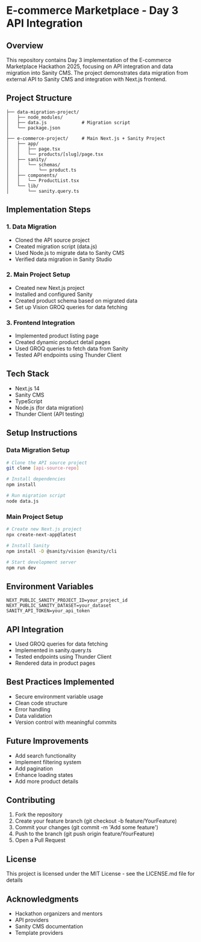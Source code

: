 # E-commerce Marketplace - Day 3 API Integration

## Overview
This repository contains Day 3 implementation of the E-commerce Marketplace Hackathon 2025, focusing on API integration and data migration into Sanity CMS. The project demonstrates data migration from external API to Sanity CMS and integration with Next.js frontend.

## Project Structure
```
├── data-migration-project/
│   ├── node_modules/
│   ├── data.js             # Migration script
│   └── package.json
│
├── e-commerce-project/     # Main Next.js + Sanity Project
│   ├── app/
│   │   ├── page.tsx
│   │   └── products/[slug]/page.tsx
│   ├── sanity/
│   │   └── schemas/
│   │       └── product.ts
│   ├── components/
│   │   └── ProductList.tsx
│   └── lib/
│       └── sanity.query.ts
```

## Implementation Steps

### 1. Data Migration
- Cloned the API source project
- Created migration script (data.js)
- Used Node.js to migrate data to Sanity CMS
- Verified data migration in Sanity Studio

### 2. Main Project Setup
- Created new Next.js project
- Installed and configured Sanity
- Created product schema based on migrated data
- Set up Vision GROQ queries for data fetching

### 3. Frontend Integration
- Implemented product listing page
- Created dynamic product detail pages
- Used GROQ queries to fetch data from Sanity
- Tested API endpoints using Thunder Client

## Tech Stack
- Next.js 14
- Sanity CMS
- TypeScript
- Node.js (for data migration)
- Thunder Client (API testing)

## Setup Instructions

### Data Migration Setup
```bash
# Clone the API source project
git clone [api-source-repo]

# Install dependencies
npm install

# Run migration script
node data.js
```

### Main Project Setup
```bash
# Create new Next.js project
npx create-next-app@latest

# Install Sanity
npm install -D @sanity/vision @sanity/cli

# Start development server
npm run dev
```

## Environment Variables
```
NEXT_PUBLIC_SANITY_PROJECT_ID=your_project_id
NEXT_PUBLIC_SANITY_DATASET=your_dataset
SANITY_API_TOKEN=your_api_token
```

## API Integration
- Used GROQ queries for data fetching
- Implemented in sanity.query.ts
- Tested endpoints using Thunder Client
- Rendered data in product pages

## Best Practices Implemented
- Secure environment variable usage
- Clean code structure
- Error handling
- Data validation
- Version control with meaningful commits

## Future Improvements
- Add search functionality
- Implement filtering system
- Add pagination
- Enhance loading states
- Add more product details

## Contributing
1. Fork the repository
2. Create your feature branch (git checkout -b feature/YourFeature)
3. Commit your changes (git commit -m 'Add some feature')
4. Push to the branch (git push origin feature/YourFeature)
5. Open a Pull Request

## License
This project is licensed under the MIT License - see the LICENSE.md file for details

## Acknowledgments
- Hackathon organizers and mentors
- API providers
- Sanity CMS documentation
- Template providers